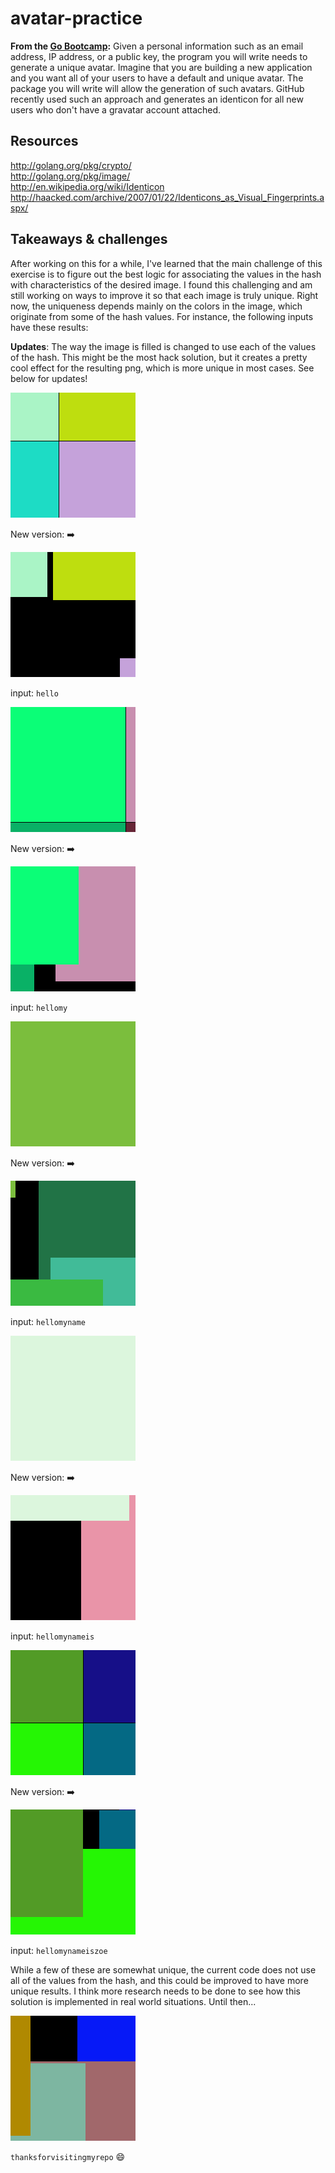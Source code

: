 # avatar-practice
**From the [Go Bootcamp](https://github.com/GoBootcamp/avatarme):** Given a personal information such as an email address, IP address, or a public key, the program you will write needs to generate a unique avatar. Imagine that you are building a new application and you want all of your users to have a default and unique avatar. The package you will write will allow the generation of such avatars. GitHub recently used such an approach and generates an identicon for all new users who don't have a gravatar account attached.

## Resources
http://golang.org/pkg/crypto/ <br>
http://golang.org/pkg/image/ <br>
http://en.wikipedia.org/wiki/Identicon <br>
http://haacked.com/archive/2007/01/22/Identicons_as_Visual_Fingerprints.aspx/

## Takeaways & challenges

After working on this for a while, I've learned that the main challenge of this exercise is to figure out the best logic for associating the values in the hash with characteristics of the desired image. I found this challenging and am still working on ways to improve it so that each image is truly unique. Right now, the uniqueness depends mainly on the colors in the image, which originate from some of the hash values. For instance, the following inputs have these results:

**Updates**: The way the image is filled is changed to use each of the values of the hash. This might be the most hack solution, but it creates a pretty cool effect for the resulting png, which is more unique in most cases. See below for updates!

<img src="./samples/hello.png" alt="hello" height="200px" width="200px">

New version: :arrow_right:

<img src="./samples/hello2.png" alt="hello2" height="200px" width="200px">

input: `hello` <br>

<img src="./samples/hellomy.png" alt="hellomy" height="200px" width="200px">

New version: :arrow_right:

<img src="./samples/hellomy2.png" alt="hellomy2" height="200px" width="200px">

input: `hellomy` <br>

<img src="./samples/hellomyname.png" alt="hellomyname" height="200px" width="200px">

New version: :arrow_right:

<img src="./samples/hellomyname2.png" alt="hellomyname2" height="200px" width="200px">


input: `hellomyname` <br>

<img src="./samples/hellomynameis.png" alt="hellomynameis" height="200px" width="200px">

New version: :arrow_right:

<img src="./samples/hellomynameis2.png" alt="hellomynameis2" height="200px" width="200px">

input: `hellomynameis` <br>

<img src="./samples/hellomynameiszoe.png" alt="hellomynameiszoe" height="200px" width="200px">

New version: :arrow_right:

<img src="./samples/hellomynameiszoe2.png" alt="hellomynameiszoe2" height="200px" width="200px">


input: `hellomynameiszoe` <br>

While a few of these are somewhat unique, the current code does not use all of the values from the hash, and this could be improved to have more unique results. I think more research needs to be done to see how this solution is implemented in real world situations. Until then...

<img src="./samples/thanksforvisitingmyrepo2.png" alt="thanksforvisitingmyrepo" height="200px" width="200px">

` thanksforvisitingmyrepo ` :smile:
